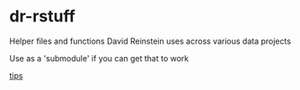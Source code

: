 # dr-rstuff
Helper files and functions David Reinstein uses across various data projects

Use as a 'submodule' if you can get that to work

[tips](https://git-scm.com/book/en/v2/Git-Tools-Submodules)
